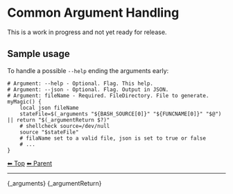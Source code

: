 # Common Argument Handling

This is a work in progress and not yet ready for release.

## Sample usage

To handle a possible `--help` ending the arguments early:

    # Argument: --help - Optional. Flag. This help.
    # Argument: --json - Optional. Flag. Output in JSON.
    # Argument: fileName - Required. FileDirectory. File to generate.
    myMagic() {
        local json fileName
        stateFile=$(_arguments "${BASH_SOURCE[0]}" "${FUNCNAME[0]}" "$@") || return "$(_argumentReturn $?)"
        # shellcheck source=/dev/null
        source "$stateFile"
        # filaName set to a valid file, json is set to true or false
        # ...
    }

<!-- TEMPLATE header 2 -->
[⬅ Top](index.md) [⬅ Parent ](../index.md)
<hr />

{_arguments}
{_argumentReturn}
